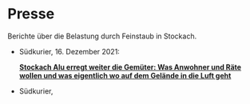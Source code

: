 # Presse

Berichte über die Belastung durch Feinstaub in Stockach.


* Südkurier, 16. Dezember 2021: 
  
  [**Stockach Alu erregt weiter die Gemüter: Was Anwohner und Räte wollen und was eigentlich wo auf dem Gelände in die Luft 
  geht**](https://www.suedkurier.de/region/kreis-konstanz/stockach/stockach-alu-erregt-weiter-die-gemueter-was-anwohner-und-raete-wollen-und-was-eigentlich-wo-auf-dem-gelaende-in-die-luft-geht;art372461,10996081)
* Südkurier, 

